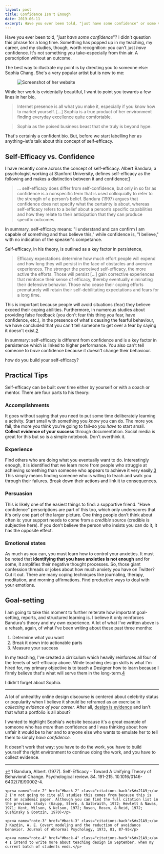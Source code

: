 ```yaml
---
layout: post
title: Confidence Isn't Enough
date: 2019-06-11
excerpt: Have you ever been told, "just have some confidence" or some version of "fake it 'till you make it"? I didn't question this phrase for a long time however something has popped up in my...
---
```


Have you ever been told, "_just have some confidence_"? I didn't question this phrase for a long time. Something has popped up in my teaching, my career, and my studies, though, worth recognition: you can't just _have_ confidence. It's not something you take–especially from thin air. A perscription without an outcome.

The best way to illustrate my point is by directing you to someone else: Sophia Chang. She's a very popular artist but is new to me:

<figure class="journal__image">
    <img src="/img/posts/061119-sophia.jpg" alt="Screenshot of her website" />
</figure>

While her work is evidentally beautiful, I want to point you towards a few lines in her bio,

> Internet presence is all what you make it, especially if you know how to market yourself. [...] Sophia is a true product of her environment finding everyday excellence quite comfortable.

> Sophia as the poised business beast that she truly is beyond hype.

That's certainly a confident bio. But, before we start labelling her as anything–let's talk about this concept of self-efficacy.

## Self-Efficacy vs. Confidence

I have recently come across the concept of self-efficacy. Albert Bandura, a psychologist working at Stanford University, defines self-efficacy as the following and makes a distinction between it and confidence:<span class="cite"><a href="#note-1" name="back-1">1</a></span>

> ... self-efficacy does differ from self-confidence, but only in so far as confidence is a nonspecific term that is used colloquially to refer to the strength of a person’s belief. Bandura (1997) argues that confidence does not specify what the certainty is about, whereas self-efficacy refers to a belief about a person’s specific capabilities and how they relate to their anticipation that they can produce specific outcomes.

In summary, self-efficacy means: "I understand and can confirm I am capable of something and thus believe this," while confidence is, "I believe," with no indication of the speaker's competance.

Self-efficacy, in his theory, is outlined as a key factor in persistence,

> Efficacy expectations determine how much effort people will expend and how long they will persist in the face of obstacles and aversive experiences. The stronger the perceived self-efficacy, the more active the efforts. Those will persist [...] gain corrective experiences that reinforce their sense of efficacy, thereby eventually eliminating their defensive behavior. Those who cease their coping efforts prematurely will retain their self-debilitating expectations and fears for a long time.

This is important because people will avoid situations (fear) they believe exceed their coping abilities. Furthermore, in numerous studies about providing false feedback (you don't fear this thing you fear, have confidence, etc.), in the presence of what's causing the fearful behaviour, we have concluded that you can't tell someone to get over a fear by saying it doesn't exist.<span class="cite"><a href="#note-2" name="back-2">2</a></span>

In summary: self-efficacy is different from confidence and is a key factor in persistence which is linked to higher performance. You also can't tell someone to _have_ confidence because it doesn't change their behaviour.

how do you build your self-efficacy?

## Practical Tips

Self-efficacy can be built over time either by yourself or with a coach or mentor. There are four parts to his theory:

### Accomplishments

It goes without saying that you need to put some time deliberately learning a activity. Start small with something you _know_ you can do. The more you fail, the more you think you're going to fail–so you _have_ to start small. **Collect evidence of your success** through documentation. Social media is great for this but so is a simple notebook. Don't overthink it.

### Experience

Find others who are doing what you eventually want to do. Interestingly enough, it is identified that we learn more from people who struggle at achieving something than someone who appears to achieve it very easily.<span class="cite"><a href="#note-3" name="back-3">3</a></span> This simply means finding someone who is willing to teach and walk you through their failures. Break down their actions and link it to consequences.

### Persuasion

This is likely one of the easiest things to find: a supportive friend. "Have confidence" perscriptions are part of this too, which only underscores that it's only one part of the larger picture. One thing people don't think about often is: your support needs to come from a _credible_ source (credible is subjective here). If you don't believe the person who insists you can do it, it has the opposite effect.

### Emotional states

As much as you can, you must learn how to control your anxieties. It must be noted that **identifying that you have anxieties is not enough** and for some, it amplifies their negative thought processes. So, those giant confession threads or jokes about how much anxiety you have on Twitter? Cut it out. There are many coping techniques like journaling, therapy, meditation, and morning affirmations. Find productive ways to deal with your emotions.

## Goal-setting

I am going to take this moment to further reiterate how important goal-setting, reports, and structured learning is. I believe it only reinforces Bandura's theory and my own experience. A lot of what I've written above is a rehash, again, of what I've been writing about these past three months:

1. Determine what you want
2. Break it down into actionable parts
3. Measure your success

In my teaching, I've created a cirriculum which heavily reinforces all four of the tenets of self-efficacy above. While teaching design skills is what I'm hired for, my primary objective is to teach a Designer how to learn because I firmly believe that's what will serve them in the long-term.<span class="cite"><a href="#note-4" name="back-4">4</a></span>

I didn't forget about Sophia.

<hr class="--small" />

A lot of unhealthy online design discourse is centered about celebrity status or popularity when I believe it should be reframed as an exercise in _collecting evidence of your career_. After all, <a href="http://helentran.com/endurance">design is evidence</a> and isn't that what a portfolio is all about?

I wanted to highlight Sophia's website because it's a great example of someone who has _more_ than confidence and I was thinking about how unfair it would be to her and to anyone else who wants to emulate her to tell them to simply _have confidence._

It doesn't work that way: you have to do the work, you have to build yourself the right environment to continue doing the work, and you have to collect evidence.

<hr class="--end">

<div class="citations">
    <p><a name="note-1" href="#back-1" class="citations-back">&#x21A9;</a> 1 Bandura, Albert. (1977). Self-Efficacy - Toward A Unifying Theory of Behavioral Change. Psychological review. 84. 191-215. 10.1016/0146-6402(78)90002-4.</p>

    <p><a name="note-2" href="#back-2" class="citations-back">&#x21A9;</a> 2 I'm not going to cite all studies this comes from because this is not an academic paper. Although you can find the full citation list in the previous study: (Gaupp, Stern, & Galbraith, 1972; Hewlett & Nawas, 1971; Kent, Wilson, & Nelson, 1972; Rosen, Rosen, & Reid, 1972; Sushinsky & Bootzin, 1970)</p>

    <p><a name="note-3" href="#back-3" class="citations-back">&#x21A9;</a> 3 Kazdin, A. E. Covert modeling and the reduction of avoidance behavior. Journal of Abnormal Psychology, 1973, 81, 87-95</p>

    <p><a name="note-4" href="#back-4" class="citations-back">&#x21A9;</a> 4 I intend to write more about teaching design in September, when my current batch of students ends.</p>
</div>